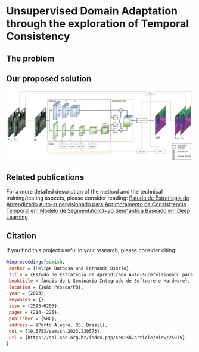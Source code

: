 # Unsupervised Domain Adaptation through the exploration of Temporal Consistency

## The problem


## Our proposed solution

![Proposed architecture](/images/proposed_model.jpg "Proposed architecture, built on top of a BiseNet V2 model.")

## Related publications

For a more detailed description of the method and the technical training/testing aspects, please consider reading: 
[Estudo de Estrat\'egia de Aprendizado Auto-supervisionado para Aprimoramento da Consist\^encia Temporal em Modelo de Segmenta\c{c}\~ao Sem\^antica Baseado em Deep Learning](https://doi.org/10.5753/semish.2023.230573)

## Citation

If you find this project useful in your research, please consider citing:

```bibtex
@inproceedings{semish,
 author = {Felipe Barbosa and Fernando Osório},
 title = {Estudo de Estratégia de Aprendizado Auto-supervisionado para Aprimoramento da Consistência Temporal em Modelo de Segmentação Semântica Baseado em Deep Learning},
 booktitle = {Anais do L Seminário Integrado de Software e Hardware},
 location = {João Pessoa/PB},
 year = {2023},
 keywords = {},
 issn = {2595-6205},
 pages = {214--225},
 publisher = {SBC},
 address = {Porto Alegre, RS, Brasil},
 doi = {10.5753/semish.2023.230573},
 url = {https://sol.sbc.org.br/index.php/semish/article/view/25075}
}
```